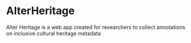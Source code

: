 # AlterHeritage
Alter Heritage is a web app created for researchers to collect annotations on inclusive cultural heritage metadata
